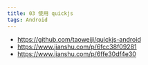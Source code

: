 ```yaml
---
title: 03 使用 quickjs
tags: Android
---
```


- https://github.com/taoweiji/quickjs-android
- https://www.jianshu.com/p/6fcc38f09281
- https://www.jianshu.com/p/6ffe30df4e30